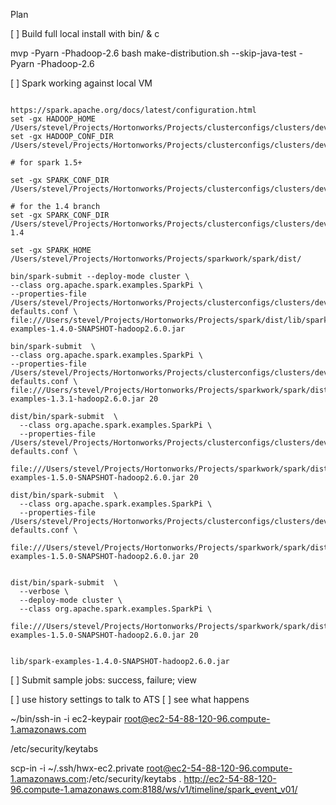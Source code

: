Plan

[ ] Build full local install with bin/ & c

   mvp -Pyarn -Phadoop-2.6
   bash make-distribution.sh  --skip-java-test -Pyarn -Phadoop-2.6
   
   
[ ] Spark working against local VM

```

https://spark.apache.org/docs/latest/configuration.html
set -gx HADOOP_HOME /Users/stevel/Projects/Hortonworks/Projects/clusterconfigs/clusters/devix
set -gx HADOOP_CONF_DIR /Users/stevel/Projects/Hortonworks/Projects/clusterconfigs/clusters/devix/conf

# for spark 1.5+

set -gx SPARK_CONF_DIR /Users/stevel/Projects/Hortonworks/Projects/clusterconfigs/clusters/devix/spark

# for the 1.4 branch
set -gx SPARK_CONF_DIR /Users/stevel/Projects/Hortonworks/Projects/clusterconfigs/clusters/devix/spark-1.4

set -gx SPARK_HOME /Users/stevel/Projects/Hortonworks/Projects/sparkwork/spark/dist/

bin/spark-submit --deploy-mode cluster \
--class org.apache.spark.examples.SparkPi \
--properties-file /Users/stevel/Projects/Hortonworks/Projects/clusterconfigs/clusters/devix/spark/spark-defaults.conf \
file:///Users/stevel/Projects/Hortonworks/Projects/spark/dist/lib/spark-examples-1.4.0-SNAPSHOT-hadoop2.6.0.jar

bin/spark-submit  \
--class org.apache.spark.examples.SparkPi \
--properties-file /Users/stevel/Projects/Hortonworks/Projects/clusterconfigs/clusters/devix/spark/spark-defaults.conf \
file:///Users/stevel/Projects/Hortonworks/Projects/sparkwork/spark/dist/lib/spark-examples-1.3.1-hadoop2.6.0.jar 20

dist/bin/spark-submit  \
  --class org.apache.spark.examples.SparkPi \
  --properties-file /Users/stevel/Projects/Hortonworks/Projects/clusterconfigs/clusters/devix/spark/spark-defaults.conf \
  file:///Users/stevel/Projects/Hortonworks/Projects/sparkwork/spark/dist/lib/spark-examples-1.5.0-SNAPSHOT-hadoop2.6.0.jar 20

dist/bin/spark-submit  \
  --class org.apache.spark.examples.SparkPi \
  --properties-file /Users/stevel/Projects/Hortonworks/Projects/clusterconfigs/clusters/devix/spark/spark-defaults.conf \
  file:///Users/stevel/Projects/Hortonworks/Projects/sparkwork/spark/dist/lib/spark-examples-1.5.0-SNAPSHOT-hadoop2.6.0.jar 20


dist/bin/spark-submit  \
  --verbose \
  --deploy-mode cluster \
  --class org.apache.spark.examples.SparkPi \
  file:///Users/stevel/Projects/Hortonworks/Projects/sparkwork/spark/dist/lib/spark-examples-1.5.0-SNAPSHOT-hadoop2.6.0.jar 20


lib/spark-examples-1.4.0-SNAPSHOT-hadoop2.6.0.jar

```  
[ ] Submit sample jobs: success, failure; view



[ ] use history settings to talk to ATS
[ ] see what happens

~/bin/ssh-in -i ec2-keypair  root@ec2-54-88-120-96.compute-1.amazonaws.com

/etc/security/keytabs

scp-in -i ~/.ssh/hwx-ec2.private root@ec2-54-88-120-96.compute-1.amazonaws.com:/etc/security/keytabs .
http://ec2-54-88-120-96.compute-1.amazonaws.com:8188/ws/v1/timeline/spark_event_v01/